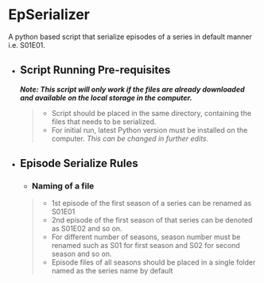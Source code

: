 # EpSerializer
A python based script that serialize episodes of a series in default manner i.e. S01E01. 


* ## Script Running Pre-requisites
   ***Note: This script will only work if the files are already downloaded and available on the local storage in the computer.***
   >- Script should be placed in the same directory, containing the files that needs to be serialized.
   >- For initial run, latest Python version must be installed on the computer. _This can be changed in further edits._
   

* ## Episode Serialize Rules
  * ### Naming of a file
  >- 1st episode of the first season of a series can be renamed as S01E01
  >- 2nd episode of the first season of that series can be denoted as S01E02 and so on.
  >- For different number of seasons, season number must be renamed such as S01 for first season and S02 for second season and so on.
  >- Episode files of all seasons should be placed in a single folder named as the series name by default
